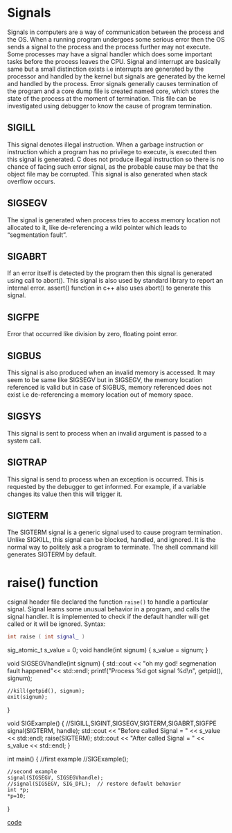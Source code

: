 # Signals
Signals in computers are a way of communication between the process and the OS.
When a running program undergoes some serious error then the OS sends a signal to
the process and the process further may not execute.
Some processes may have a signal handler which does some important tasks before the
process leaves the CPU.
Signal and interrupt are basically same but a small distinction exists i.e interrupts
are generated by the processor and handled by the kernel but signals are generated by
the kernel and handled by the process.
Error signals generally causes termination of the program and a core dump file is
created named core, which stores the state of the process at the moment of termination.
This file can be investigated using debugger to know the cause of program termination.
## SIGILL
This signal denotes illegal instruction. When a garbage instruction or instruction
which a program has no privilege to execute, is executed then this signal is
generated.
C does not produce illegal instruction so there is no chance of facing such error
signal, as the probable cause may be that the object file may be corrupted.
This signal is also generated when stack overflow occurs.
## SIGSEGV
The signal is generated when process tries to access memory location not
allocated to it, like de-referencing a wild pointer which leads to
“segmentation fault”.
## SIGABRT
If an error itself is detected by the program then this signal is
generated using call to abort(). This signal is also used by
standard library to report an internal error.
assert() function in c++ also uses abort() to generate this signal.
## SIGFPE
Error that occurred like division by zero, floating point error.
## SIGBUS
This signal is also produced when an invalid memory is accessed. It may
seem to be same like SIGSEGV but in SIGSEGV, the memory location referenced
is valid but in case of SIGBUS, memory referenced does not exist
i.e de-referencing a memory location out of memory space.
## SIGSYS
This signal is sent to process when an invalid argument is passed to a system call.
## SIGTRAP
This signal is send to process when an exception is occurred.
This is requested by the debugger to get informed. For example,
if a variable changes its value then this will trigger it.
## SIGTERM
The SIGTERM signal is a generic signal used to cause program termination.
Unlike SIGKILL, this signal can be blocked, handled, and ignored. It is
the normal way to politely ask a program to terminate. The shell command
kill generates SIGTERM by default.

# raise() function
  csignal header file declared the function `raise()` to handle a particular signal. Signal learns some unusual behavior in a program, and calls the signal handler. It is implemented to check if the default handler will get called or it will be ignored.
Syntax: 
```cpp
int raise ( int signal_ )
```



sig_atomic_t s_value = 0;
void handle(int signum)
{
    s_value = signum;
}

void SIGSEGVhandle(int signum)
{
    std::cout << "oh my god! segmenation fault happened"<< std::endl;
    printf("Process %d got signal %d\n", getpid(), signum);

    //kill(getpid(), signum);
    exit(signum);
}


void SIGExample()
{
    //SIGILL,SIGINT,SIGSEGV,SIGTERM,SIGABRT,SIGFPE
    signal(SIGTERM, handle);
    std::cout << "Before called Signal = " << s_value << std::endl;
    raise(SIGTERM);
    std::cout << "After called Signal = " << s_value << std::endl;
}

int main()
{
    //first example
    //SIGExample();

    //second example
    signal(SIGSEGV, SIGSEGVhandle);
    //signal(SIGSEGV, SIG_DFL);  // restore default behavior
    int *p;
    *p=10;
}
  
  
  
 [code](../src/signals.cpp)  
